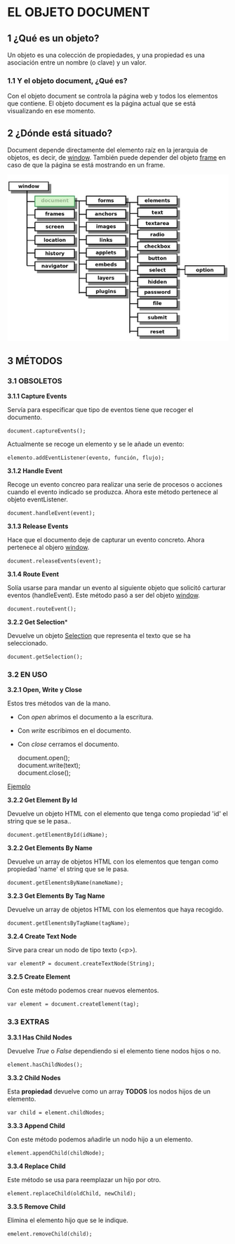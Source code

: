 # EL OBJETO DOCUMENT
## 1 ¿Qué es un objeto?

Un objeto es una colección de propiedades, y una propiedad es una asociación entre un nombre (o clave) y un valor.

### 1.1 Y el objeto document, ¿Qué es?

Con el objeto document se controla la página web y todos los elementos que contiene. El objeto document es la página actual que se está visualizando en ese momento.

## 2 ¿Dónde está situado?

Document depende directamente del elemento raíz en la jerarquia de objetos, es decir, de [window](https://www.w3schools.com/jsref/obj_window.asp). También puede depender del objeto [frame](https://desarrolloweb.com/articulos/1147.php) en caso de que la página se está mostrando en un frame.

![Jerarquía de objetos en JavaScript](jerarquia.jpg)

## 3 MÉTODOS
### 3.1 OBSOLETOS
**3.1.1 Capture Events**

Servía para especificar que tipo de eventos tiene que recoger el documento.

    document.captureEvents();    

Actualmente se recoge un elemento y se le añade un evento: 

    elemento.addEventListener(evento, función, flujo);    

**3.1.2 Handle Event**

Recoge un evento concreo para realizar una serie de procesos o acciones cuando el evento indicado se produzca.
Ahora este método pertenece al objeto eventListener.

    document.handleEvent(event);    

**3.1.3 Release Events**

Hace que el documento deje de capturar un evento concreto.
Ahora pertenece al objero [window](https://www.w3schools.com/jsref/obj_window.asp).

    document.releaseEvents(event);    

**3.1.4 Route Event**

Solía usarse para mandar un evento al siguiente objeto que solicitó carturar eventos (handleEvent).
Este método pasó a ser del objeto [window](https://www.w3schools.com/jsref/obj_window.asp).

    document.routeEvent();

**3.2.2 Get Selection**\*

Devuelve un objeto [Selection](https://developer.mozilla.org/es/docs/Web/API/Selection) que representa el texto que se ha seleccionado.

    document.getSelection();    


### 3.2 EN USO
**3.2.1 Open, Write y Close**

Estos tres métodos van de la mano.

- Con *open* abrimos el documento a la escritura.

- Con *write* escribimos en el documento.

- Con *close* cerramos el documento.


    document.open();     
    document.write(text);    
    document.close();    

[Ejemplo](examples/01.html)

**3.2.2 Get Element By Id**

Devuelve un objeto HTML con el elemento que tenga como propiedad 'id' el string que se le pasa..

    document.getElementById(idName);    

**3.2.2 Get Elements By Name**

Devuelve un array de objetos HTML con los elementos que tengan como propiedad 'name' el string que se le pasa.

    document.getElementsByName(nameName);    

**3.2.3 Get Elements By Tag Name**

Devuelve un array de objetos HTML con los elementos que haya recogido.

    document.getElementsByTagName(tagName);    

**3.2.4 Create Text Node**

Sirve para crear un nodo de tipo texto (\<p>).

    var elementP = document.createTextNode(String);

**3.2.5 Create Element**

Con este método podemos crear nuevos elementos.

    var element = document.createElement(tag);


### 3.3 EXTRAS
**3.3.1 Has Child Nodes**

Devuelve *True* o *False* dependiendo si el elemento tiene nodos hijos o no.

    element.hasChildNodes();    

**3.3.2 Child Nodes**

Esta **propiedad** devuelve como un array **TODOS** los nodos hijos de un elemento.

    var child = element.childNodes;

**3.3.3 Append Child**

Con este método podemos añadirle un nodo hijo a un elemento.

    element.appendChild(childNode);

**3.3.4 Replace Child**

Este método se usa para reemplazar un hijo por otro.

    element.replaceChild(oldChild, newChild);

**3.3.5 Remove Child**

Elimina el elemento hijo que se le indique.

    emelent.removeChild(child);


